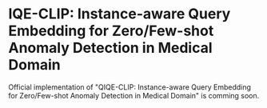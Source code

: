 # IQE-CLIP: Instance-aware Query Embedding for Zero/Few-shot Anomaly Detection in Medical Domain

Official implementation of "QIQE-CLIP: Instance-aware Query Embedding for Zero/Few-shot Anomaly Detection in Medical Domain" is comming soon.
